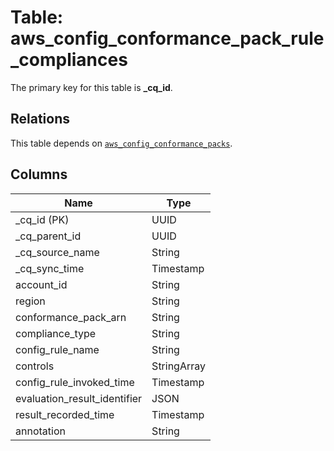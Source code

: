 # Table: aws_config_conformance_pack_rule_compliances



The primary key for this table is **_cq_id**.

## Relations
This table depends on [`aws_config_conformance_packs`](aws_config_conformance_packs.md).

## Columns
| Name          | Type          |
| ------------- | ------------- |
|_cq_id (PK)|UUID|
|_cq_parent_id|UUID|
|_cq_source_name|String|
|_cq_sync_time|Timestamp|
|account_id|String|
|region|String|
|conformance_pack_arn|String|
|compliance_type|String|
|config_rule_name|String|
|controls|StringArray|
|config_rule_invoked_time|Timestamp|
|evaluation_result_identifier|JSON|
|result_recorded_time|Timestamp|
|annotation|String|